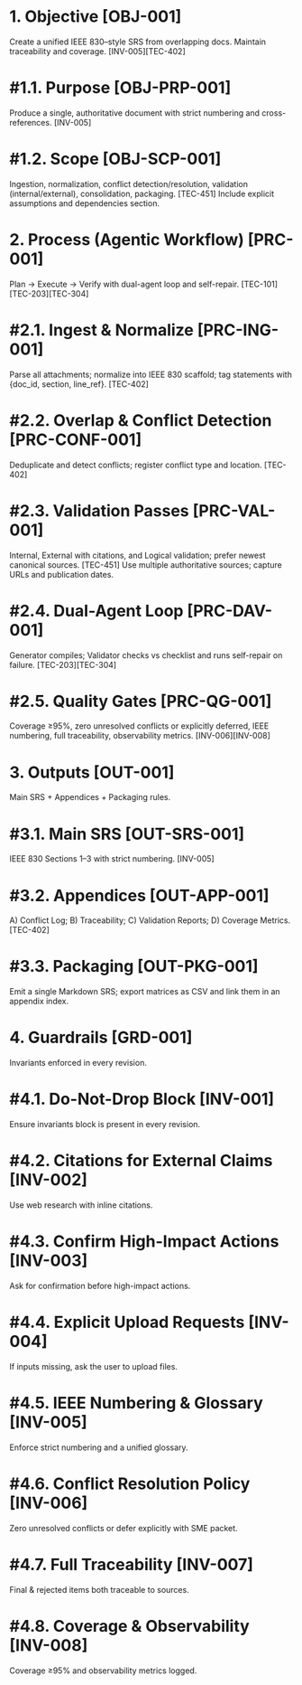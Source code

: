 # 1. Objective  [OBJ-001]
Create a unified IEEE 830–style SRS from overlapping docs. Maintain traceability and coverage. [INV-005][TEC-402]

# #1.1. Purpose  [OBJ-PRP-001]
Produce a single, authoritative document with strict numbering and cross-references. [INV-005]

# #1.2. Scope  [OBJ-SCP-001]
Ingestion, normalization, conflict detection/resolution, validation (internal/external), consolidation, packaging. [TEC-451] Include explicit assumptions and dependencies section.

# 2. Process (Agentic Workflow)  [PRC-001]
Plan → Execute → Verify with dual-agent loop and self-repair. [TEC-101][TEC-203][TEC-304]

# #2.1. Ingest & Normalize  [PRC-ING-001]
Parse all attachments; normalize into IEEE 830 scaffold; tag statements with {doc_id, section, line_ref}. [TEC-402]

# #2.2. Overlap & Conflict Detection  [PRC-CONF-001]
Deduplicate and detect conflicts; register conflict type and location. [TEC-402]

# #2.3. Validation Passes  [PRC-VAL-001]
Internal, External with citations, and Logical validation; prefer newest canonical sources. [TEC-451] Use multiple authoritative sources; capture URLs and publication dates.

# #2.4. Dual-Agent Loop  [PRC-DAV-001]
Generator compiles; Validator checks vs checklist and runs self-repair on failure. [TEC-203][TEC-304]

# #2.5. Quality Gates  [PRC-QG-001]
Coverage ≥95%, zero unresolved conflicts or explicitly deferred, IEEE numbering, full traceability, observability metrics. [INV-006][INV-008]

# 3. Outputs  [OUT-001]
Main SRS + Appendices + Packaging rules.

# #3.1. Main SRS  [OUT-SRS-001]
IEEE 830 Sections 1–3 with strict numbering. [INV-005]

# #3.2. Appendices  [OUT-APP-001]
A) Conflict Log; B) Traceability; C) Validation Reports; D) Coverage Metrics. [TEC-402]

# #3.3. Packaging  [OUT-PKG-001]
Emit a single Markdown SRS; export matrices as CSV and link them in an appendix index.

# 4. Guardrails  [GRD-001]
Invariants enforced in every revision.

# #4.1. Do-Not-Drop Block  [INV-001]
Ensure invariants block is present in every revision.

# #4.2. Citations for External Claims  [INV-002]
Use web research with inline citations.

# #4.3. Confirm High-Impact Actions  [INV-003]
Ask for confirmation before high-impact actions.

# #4.4. Explicit Upload Requests  [INV-004]
If inputs missing, ask the user to upload files.

# #4.5. IEEE Numbering & Glossary  [INV-005]
Enforce strict numbering and a unified glossary.

# #4.6. Conflict Resolution Policy  [INV-006]
Zero unresolved conflicts or defer explicitly with SME packet.

# #4.7. Full Traceability  [INV-007]
Final & rejected items both traceable to sources.

# #4.8. Coverage & Observability  [INV-008]
Coverage ≥95% and observability metrics logged.
